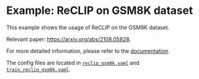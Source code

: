 # Example: ReCLIP on GSM8K dataset

This example shows the usage of ReCLIP on the GSM8K dataset.

Relevant paper: https://arxiv.org/abs/2108.05828.

For more detailed information, please refer to the [documentation](../../docs/sphinx_doc/source/tutorial/example_reasoning_advanced.md).

The config files are located in [`reclip_gsm8k.yaml`](reclip_gsm8k.yaml) and [`train_reclip_gsm8k.yaml`](train_reclip_gsm8k.yaml).

